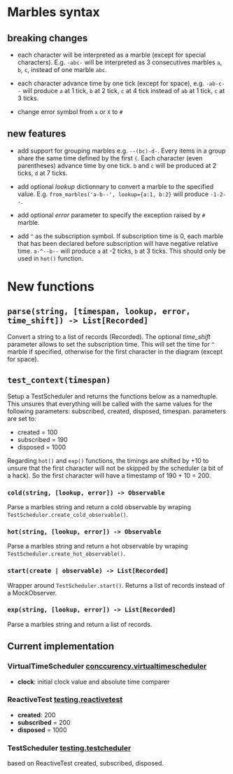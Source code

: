 
# Marbles syntax
## breaking changes
- each character will be interpreted as a marble (except for special characters). E.g. `-abc-` will be interpreted as 3 consecutives marbles `a`, `b`, `c`, instead of one marble `abc`.

- each character advance time by one tick (except for space), e.g. `-ab-c--` will produce `a` at 1 tick, `b` at 2 tick, `c` at 4 tick instead of `ab` at 1 tick, `c` at 3 ticks.

- change error symbol from `x` or `X` to `#`

## new features

- add support for grouping marbles e.g. `--(bc)-d-`. Every items in a group share the same time defined by the first `(`. Each character (even parentheses) advance time by one tick. `b` and `c` will be produced at 2 ticks, `d` at 7 ticks.

- add optional *lookup* dictionnary to convert a marble to the specified value. E.g. `from_marbles('a-b--', lookup={a:1, b:2}` will produce `-1-2--`.

- add optional *error* parameter to specify the exception raised by `#` marble.

- add `^` as the subscription symbol. If subscription time is 0, each marble that has been declared before subscription will have negative relative time. `a-^--b--` will produce `a` at -2 ticks, `b` at 3 ticks. This should only be used in `hot()` function.


# New functions
## `parse(string, [timespan, lookup, error, time_shift]) -> List[Recorded]`
Convert a string to a list of records (Recorded). The optional *time_shift* parameter allows to set the subscription time. This will set the time for `^` marble if specified, otherwise for the first character in the diagram (except for space). 

## `test_context(timespan)`
Setup a TestScheduler and returns the functions below as a namedtuple. This unsures that everything will be called with the same values for the following parameters: subscribed, created, disposed, timespan. parameters are set to:
- created = 100
- subscribed = 190
- disposed = 1000

Regarding `hot()` and `exp()` functions, the timings are shifted by +10 to unsure that the first character will not be skipped by the scheduler (a bit of a hack). So the first character will have a timestamp of 190 + 10 = 200.

### `cold(string, [lookup, error]) -> Observable`
Parse a marbles string and return a cold observable by wraping `TestScheduler.create_cold_observable()`.

### `hot(string, [lookup, error]) -> Observable`
Parse a marbles string and return a hot observable by wraping `TestScheduler.create_hot_observable()`.

### `start(create | observable) -> List[Recorded]`
Wrapper around `TestScheduler.start()`. Returns a list of records instead of a MockObserver.

### `exp(string, [lookup, error]) -> List[Recorded]`
Parse a marbles string and return a list of records.





## Current implementation
### VirtualTimeScheduler [conccurency.virtualtimescheduler](https://github.com/ReactiveX/RxPY/blob/master/rx/concurrency/virtualtimescheduler.py)
- **clock**: initial clock value and absolute time comparer

### ReactiveTest [testing.reactivetest](https://github.com/ReactiveX/RxPY/blob/master/rx/testing/reactivetest.py)
- **created**: 200
- **subscribed** = 200
- **disposed** = 1000

### TestScheduler [testing.testcheduler](https://github.com/ReactiveX/RxPY/blob/master/rx/testing/testscheduler.py)

based on ReactiveTest created, subscribed, disposed.
